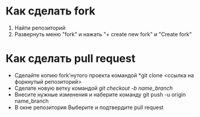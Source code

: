 # Как сделать fork
1. Найти репозиторий
2. Развернуть меню "fork" и нажать "+ create new fork" и "Create fork"
# Как сделать pull request
* Сделайте копию fork'нутого проекта командой *git clone <ссылка на форкнутый репозиторий>
* Сделате новую ветку командой *git checkout -b name_branch*
* Внесите нужные изменения и наберите команду git push -u origin name_branch
* В окне репозитория Выберите и подтвердите pull request 